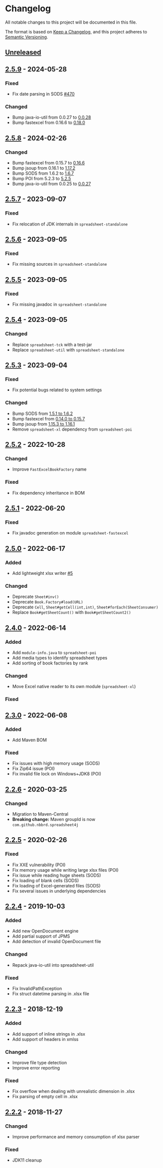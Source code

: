 # Changelog

All notable changes to this project will be documented in this file.

The format is based on [Keep a Changelog](https://keepachangelog.com/en/1.0.0/), and this project adheres
to [Semantic Versioning](https://semver.org/spec/v2.0.0.html).

## [Unreleased]

## [2.5.9] - 2024-05-28

### Fixed

- Fix date parsing in SODS [#470](https://github.com/nbbrd/spreadsheet4j/issues/470)

### Changed

- Bump java-io-util from 0.0.27 to [0.0.28](https://github.com/nbbrd/spreadsheet4j/blob/develop/CHANGELOG.md)
- Bump fastexcel from 0.16.6 to [0.18.0](https://github.com/dhatim/fastexcel/compare/0.15.7...0.16.6)

## [2.5.8] - 2024-02-26

### Changed

- Bump fastexcel from 0.15.7 to [0.16.6](https://github.com/dhatim/fastexcel/compare/0.15.7...0.16.6)
- Bump jsoup from 0.16.1 to [1.17.2](https://github.com/jhy/jsoup/blob/master/change-archive.txt)
- Bump SODS from 1.6.2 to [1.6.7](https://github.com/miachm/SODS/compare/v1.6.2...v1.6.7)
- Bump POI from 5.2.3 to [5.2.5](https://poi.apache.org/changes.html)
- Bump java-io-util from 0.0.25 to [0.0.27](https://github.com/nbbrd/spreadsheet4j/blob/develop/CHANGELOG.md)

## [2.5.7] - 2023-09-07

### Fixed

- Fix relocation of JDK internals in `spreadsheet-standalone`

## [2.5.6] - 2023-09-05

### Fixed

- Fix missing sources in `spreadsheet-standalone`

## [2.5.5] - 2023-09-05

### Fixed

- Fix missing javadoc in `spreadsheet-standalone`

## [2.5.4] - 2023-09-05

### Changed

- Replace `spreadsheet-tck` with a test-jar
- Replace `spreadsheet-util` with `spreadsheet-standalone`

## [2.5.3] - 2023-09-04

### Fixed

- Fix potential bugs related to system settings

### Changed

- Bump SODS from [1.5.1 to 1.6.2](https://github.com/miachm/SODS/releases)
- Bump fastexcel from [0.14.0 to 0.15.7](https://github.com/dhatim/fastexcel/releases)
- Bump jsoup from [1.15.3 to 1.16.1](https://github.com/jhy/jsoup/blob/master/CHANGES.md)
- Remove `spreadsheet-xl` dependency from `spreadsheet-poi`

## [2.5.2] - 2022-10-28

### Changed

- Improve `FastExcelBookFactory` name

### Fixed

- Fix dependency inheritance in BOM

## [2.5.1] - 2022-06-20

### Fixed

- Fix javadoc generation on module `spreadsheet-fastexcel`

## [2.5.0] - 2022-06-17

### Added

- Add lightweight xlsx writer [#5](https://github.com/nbbrd/spreadsheet4j/issues/5)

### Changed

- Deprecate `Sheet#inv()`
- Deprecate `Book.Factory#load(URL)`
- Deprecate `Cell`, `Sheet#getCell(int,int)`, `Sheet#forEach(SheetConsumer)`
- Replace `Book#getSheetCount()` with `Book#getSheetCount2()`

## [2.4.0] - 2022-06-14

### Added

- Add `module-info.java` to `spreadsheet-poi`
- Add media types to identify spreadsheet types
- Add sorting of book factories by rank

### Changed

- Move Excel native reader to its own module (`spreadsheet-xl`)

### Fixed

## [2.3.0] - 2022-06-08

### Added

- Add Maven BOM

### Fixed

- Fix issues with high memory usage (SODS)
- Fix Zip64 issue (POI)
- Fix invalid file lock on Windows+JDK8 (POI)

## [2.2.6] - 2020-03-25

### Changed

- Migration to Maven-Central
- **Breaking change:** Maven groupId is now `com.github.nbbrd.spreadsheet4j`

## [2.2.5] - 2020-02-26

### Fixed

- Fix XXE vulnerability (POI)
- Fix memory usage while writing large xlsx files (POI)
- Fix issue while reading huge sheets (SODS)
- Fix loading of blank cells (SODS)
- Fix loading of Excel-generated files (SODS)
- Fix several issues in underlying dependencies

## [2.2.4] - 2019-10-03

### Added

- Add new OpenDocument engine
- Add partial support of JPMS
- Add detection of invalid OpenDocument file

### Changed

- Repack java-io-util into spreadsheet-util

### Fixed

- Fix InvalidPathException
- Fix struct datetime parsing in .xlsx file

## [2.2.3] - 2018-12-19

### Added

- Add support of inline strings in .xlsx
- Add support of headers in xmlss

### Changed

- Improve file type detection
- Improve error reporting

### Fixed

- Fix overflow when dealing with unrealistic dimension in .xlsx
- Fix parsing of empty cell in .xlsx

## [2.2.2] - 2018-11-27

### Changed

- Improve performance and memory consumption of xlsx parser

### Fixed

- JDK11 cleanup

[Unreleased]: https://github.com/nbbrd/spreadsheet4j/compare/v2.5.9...HEAD
[2.5.9]: https://github.com/nbbrd/spreadsheet4j/compare/v2.5.8...v2.5.9
[2.5.8]: https://github.com/nbbrd/spreadsheet4j/compare/v2.5.7...v2.5.8
[2.5.7]: https://github.com/nbbrd/spreadsheet4j/compare/v2.5.6...v2.5.7
[2.5.6]: https://github.com/nbbrd/spreadsheet4j/compare/v2.5.5...v2.5.6
[2.5.5]: https://github.com/nbbrd/spreadsheet4j/compare/v2.5.4...v2.5.5
[2.5.4]: https://github.com/nbbrd/spreadsheet4j/compare/v2.5.3...v2.5.4
[2.5.3]: https://github.com/nbbrd/spreadsheet4j/compare/v2.5.2...v2.5.3
[2.5.2]: https://github.com/nbbrd/spreadsheet4j/compare/v2.5.1...v2.5.2
[2.5.1]: https://github.com/nbbrd/spreadsheet4j/compare/v2.5.0...v2.5.1
[2.5.0]: https://github.com/nbbrd/spreadsheet4j/compare/v2.4.0...v2.5.0
[2.4.0]: https://github.com/nbbrd/spreadsheet4j/compare/v2.3.0...v2.4.0
[2.3.0]: https://github.com/nbbrd/spreadsheet4j/compare/v2.2.6...v2.3.0
[2.2.6]: https://github.com/nbbrd/spreadsheet4j/compare/v2.2.5...v2.2.6
[2.2.5]: https://github.com/nbbrd/spreadsheet4j/compare/v2.2.4...v2.2.5
[2.2.4]: https://github.com/nbbrd/spreadsheet4j/compare/v2.2.3...v2.2.4
[2.2.3]: https://github.com/nbbrd/spreadsheet4j/compare/v2.2.2...v2.2.3
[2.2.2]: https://github.com/nbbrd/spreadsheet4j/releases/tag/v2.2.2
